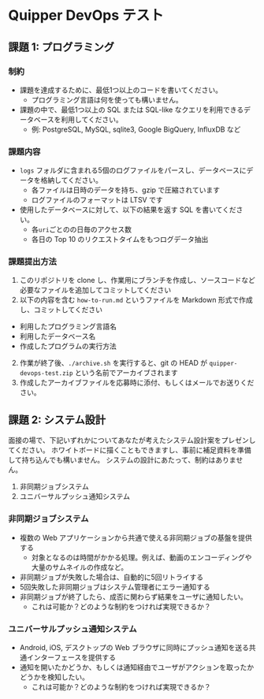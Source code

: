 # Quipper DevOps テスト

## 課題 1: プログラミング

### 制約

- 課題を達成するために、最低1つ以上のコードを書いてください。
  - プログラミング言語は何を使っても構いません。
- 課題の中で、最低1つ以上の SQL または SQL-like なクエリを利用できるデータベースを利用してください。
  - 例: PostgreSQL, MySQL, sqlite3, Google BigQuery, InfluxDB など

### 課題内容

- `logs` フォルダに含まれる5個のログファイルをパースし、データベースにデータを格納してください。
  - 各ファイルは日時のデータを持ち、gzip で圧縮されています
  - ログファイルのフォーマットは LTSV です
- 使用したデータベースに対して、以下の結果を返す SQL を書いてください。
  - 各`uri`ごとのの日毎のアクセス数
  - 各日の Top 10 のリクエストタイムをもつログデータ抽出

### 課題提出方法

1. このリポジトリを clone し、作業用にブランチを作成し、ソースコードなど必要なファイルを追加してコミットしてください
2. 以下の内容を含む `how-to-run.md` というファイルを Markdown 形式で作成し、コミットしてください
  - 利用したプログラミング言語名
  - 利用したデータベース名
  - 作成したプログラムの実行方法
2. 作業が終了後、`./archive.sh` を実行すると、git の HEAD が `quipper-devops-test.zip` という名前でアーカイブされます
3. 作成したアーカイブファイルを応募時に添付、もしくはメールでお送りください。

## 課題 2: システム設計

面接の場で、下記いずれかについてあなたが考えたシステム設計案をプレゼンしてください。
ホワイトボードに描くこともできますし、事前に補足資料を準備して持ち込んでも構いません。
システムの設計にあたって、制約はありません。

1. 非同期ジョブシステム
2. ユニバーサルプッシュ通知システム

### 非同期ジョブシステム

- 複数の Web アプリケーションから共通で使える非同期ジョブの基盤を提供する
  - 対象となるのは時間がかかる処理。例えば、動画のエンコーディングや大量のサムネイルの作成など。
- 非同期ジョブが失敗した場合は、自動的に5回リトライする
- 5回失敗した非同期ジョブはシステム管理者にエラー通知する
- 非同期ジョブが終了したら、成否に関わらず結果をユーザに通知したい。
  - これは可能か？どのような制約をつければ実現できるか？

### ユニバーサルプッシュ通知システム

- Android, iOS, デスクトップの Web ブラウザに同時にプッシュ通知を送る共通インターフェースを提供する
- 通知を開いたかどうか、もしくは通知経由でユーザがアクションを取ったかどうかを検知したい。
  - これは可能か？どのような制約をつければ実現できるか？
